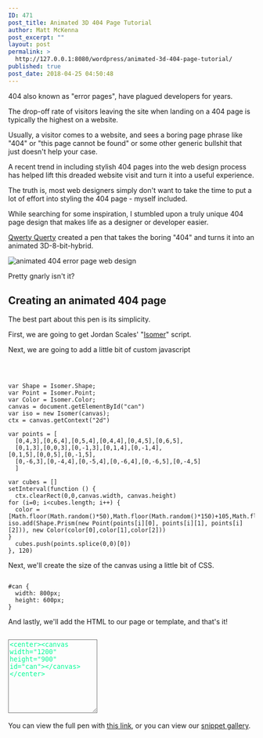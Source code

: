 ```yaml
---
ID: 471
post_title: Animated 3D 404 Page Tutorial
author: Matt McKenna
post_excerpt: ""
layout: post
permalink: >
  http://127.0.0.1:8080/wordpress/animated-3d-404-page-tutorial/
published: true
post_date: 2018-04-25 04:50:48
---
```

404 also known as "error pages", have plagued developers for years.

The drop-off rate of visitors leaving the site when landing on a 404 page is typically the highest on a website.

Usually, a visitor comes to a website, and sees a boring page phrase like "404" or "this page cannot be found" or some other generic bullshit that just doesn't help your case.

A recent trend in including stylish 404 pages into the web design process has helped lift this dreaded website visit and turn it into a useful experience.

The truth is, most web designers simply don't want to take the time to put a lot of effort into styling the 404 page - myself included.

While searching for some inspiration, I stumbled upon a truly unique 404 page design that makes life as a designer or developer easier.

<a href="https://codepen.io/qwertyquerty">Qwerty Querty</a> created a pen that takes the boring "404" and turns it into an animated 3D-8-bit-hybrid.

<img src="http://127.0.0.1:8080/wordpress/wp-content/uploads/2018/04/animated-404-page.gif" alt="animated 404 error page web design" class="" />

Pretty gnarly isn't it?
<h2>Creating an animated 404 page</h2>
The best part about this pen is its simplicity.

First, we are going to get Jordan Scales' "<a href="https://cdnjs.cloudflare.com/ajax/libs/isomer/0.2.6/isomer.js">Isomer</a>" script.

Next, we are going to add a little bit of custom javascript

&nbsp;
<pre><code>
var Shape = Isomer.Shape;
var Point = Isomer.Point;
var Color = Isomer.Color;
canvas = document.getElementById("can")
var iso = new Isomer(canvas);
ctx = canvas.getContext("2d")

var points = [
  [0,4,3],[0,6,4],[0,5,4],[0,4,4],[0,4,5],[0,6,5],
  [0,1,3],[0,0,3],[0,-1,3],[0,1,4],[0,-1,4],
[0,1,5],[0,0,5],[0,-1,5],
  [0,-6,3],[0,-4,4],[0,-5,4],[0,-6,4],[0,-6,5],[0,-4,5]
  ]

var cubes = []
setInterval(function () {
  ctx.clearRect(0,0,canvas.width, canvas.height)
for (i=0; i&lt;cubes.length; i++) {
  color = [Math.floor(Math.random()*50),Math.floor(Math.random()*150)+105,Math.floor(Math.random()*150)+105]
iso.add(Shape.Prism(new Point(points[i][0], points[i][1], points[i][2])), new Color(color[0],color[1],color[2]))
}
  cubes.push(points.splice(0,0)[0])
}, 120)
</code></pre>
Next, we'll create the size of the canvas using a little bit of CSS.
<pre><code>
#can {
  width: 800px;
  height: 600px;
}
</code></pre>
And lastly, we'll add the HTML to our page or template, and that's it!
<pre><code>
<textarea readonly="readonly" style="color: #03fc96; height: 150px; background: transparent;">&lt;center&gt;&lt;canvas width="1200" height="900" id="can"&gt;&lt;/canvas&gt;&lt;/center&gt;
</textarea> </code></pre>
You can view the full pen with <a href="https://codepen.io/qwertyquerty/pen/XqbeJX">this link</a>, or you can view our <a href="http://127.0.0.1:8080/wordpress/topics/code-snippets/">snippet gallery</a>.